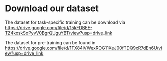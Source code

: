# Download our dataset

The dataset for task-specific training can be download via https://drive.google.com/file/d/15kFDBEE-TZ4kxskSoPyvV0BgrQUguYBT/view?usp=drive_link



The dataset for pre-training can be found in https://drive.google.com/file/d/1TX84iVWexROG11XeJ00fTDQ9xR7dEn6U/view?usp=drive_link
